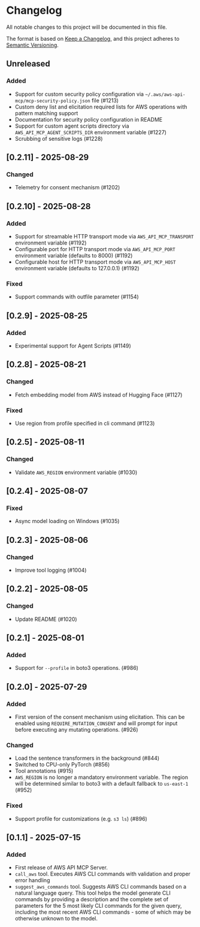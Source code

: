 # Changelog

All notable changes to this project will be documented in this file.

The format is based on [Keep a Changelog](https://keepachangelog.com/en/1.0.0/),
and this project adheres to [Semantic Versioning](https://semver.org/spec/v2.0.0.html).

## Unreleased

### Added

- Support for custom security policy configuration via `~/.aws/aws-api-mcp/mcp-security-policy.json` file (#1213)
- Custom deny list and elicitation required lists for AWS operations with pattern matching support
- Documentation for security policy configuration in README
- Support for custom agent scripts directory via `AWS_API_MCP_AGENT_SCRIPTS_DIR` environment variable (#1227)
- Scrubbing of sensitive logs (#1228)

## [0.2.11] - 2025-08-29

### Changed

- Telemetry for consent mechanism (#1202)

## [0.2.10] - 2025-08-28

### Added

- Support for streamable HTTP transport mode via `AWS_API_MCP_TRANSPORT` environment variable (#1192)
- Configurable port for HTTP transport mode via `AWS_API_MCP_PORT` environment variable (defaults to 8000) (#1192)
- Configurable host for HTTP transport mode via `AWS_API_MCP_HOST` environment variable (defaults to 127.0.0.1) (#1192)

### Fixed

- Support commands with outfile parameter (#1154)

## [0.2.9] - 2025-08-25

### Added

- Experimental support for Agent Scripts (#1149)

## [0.2.8] - 2025-08-21

### Changed

- Fetch embedding model from AWS instead of Hugging Face (#1127)

### Fixed

- Use region from profile specified in cli command (#1123)

## [0.2.5] - 2025-08-11

### Changed

- Validate `AWS_REGION` environment variable (#1030)

## [0.2.4] - 2025-08-07

### Fixed

- Async model loading on Windows (#1035)

## [0.2.3] - 2025-08-06

### Changed

- Improve tool logging (#1004)

## [0.2.2] - 2025-08-05

### Changed

- Update README (#1020)

## [0.2.1] - 2025-08-01

### Added

- Support for `--profile` in boto3 operations. (#986)

## [0.2.0] - 2025-07-29

### Added

- First version of the consent mechanism using elicitation. This can be enabled using `REQUIRE_MUTATION_CONSENT` and will prompt for input before executing any mutating operations. (#926)

### Changed

- Load the sentence transformers in the background (#844)
- Switched to CPU-only PyTorch (#856)
- Tool annotations (#915)
- `AWS_REGION` is no longer a mandatory environment variable. The region will be determined similar to boto3 with a default fallback to `us-east-1` (#952)

### Fixed

- Support profile for customizations (e.g. `s3 ls`) (#896)

## [0.1.1] - 2025-07-15

### Added

- First release of AWS API MCP Server.
- `call_aws` tool. Executes AWS CLI commands with validation and proper error handling
- `suggest_aws_commands` tool. Suggests AWS CLI commands based on a natural language query. This tool helps the model generate CLI commands by providing a description and the complete set of parameters for the 5 most likely CLI commands for the given query, including the most recent AWS CLI commands - some of which may be otherwise unknown to the model.
